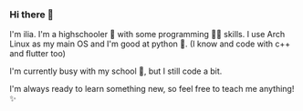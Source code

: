 ### Hi there 👋
I'm ilia. I'm a highschooler 🏫 with some programming 👨‍💻 skills. I use Arch Linux as my main OS and I'm good at python 🐍. (I know and code with c++ and flutter too)

I'm currently busy with my school 🏫, but I still code a bit.

I'm always ready to learn something new, so feel free to teach me anything!✨

<!--
**ilia85-star/ilia85-star** is a ✨ _special_ ✨ repository because its `README.md` (this file) appears on your GitHub profile.

Here are some ideas to get you started:

- 🔭 I’m currently working on ...
- 🌱 I’m currently learning ...
- 👯 I’m looking to collaborate on ...
- 🤔 I’m looking for help with ...
- 💬 Ask me about ...
- 📫 How to reach me: ...
- 😄 Pronouns: ...
- ⚡ Fun fact: ...
-->
